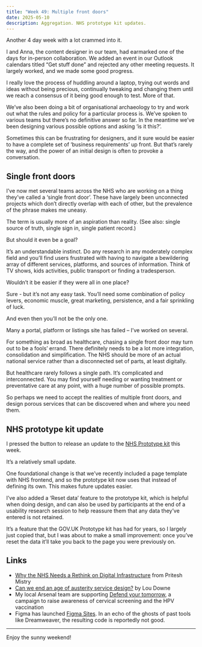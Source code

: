 ```yaml
---
title: "Week 49: Multiple front doors"
date: 2025-05-10
description: Aggregation. NHS prototype kit updates.
---
```


Another 4 day week with a lot crammed into it.

I and Anna, the content designer in our team, had earmarked one of the days for in-person collaboration. We added an event in our Outlook calendars titled “Get stuff done” and rejected any other meeting requests. It largely worked, and we made some good progress.

I really love the process of huddling around a laptop, trying out words and ideas without being precious, continually tweaking and changing them until we reach a consensus of it being good enough to test. More of that.

We’ve also been doing a bit of organisational archaeology to try and work out what the rules and policy for a particular process is. We’ve spoken to various teams but there’s no definitive answer so far. In the meantime we’ve been designing various possible options and asking ‘is it this?’.

Sometimes this can be frustrating for designers, and it sure would be easier to have a complete set of ‘business requirements’ up front. But that’s rarely the way, and the power of an initial design is often to provoke a conversation.

## Single front doors

I’ve now met several teams across the NHS who are working on a thing they’ve called a ‘single front door’. These have largely been unconnected projects which don’t directly overlap with each of other, but the prevalence of the phrase makes me uneasy.

The term is usually more of an aspiration than reality. (See also: single source of truth, single sign in, single patient record.)

But should it even be a goal?

It’s an understandable instinct. Do any research in any moderately complex field and you’ll find users frustrated with having to navigate a bewildering array of different services, platforms, and sources of information. Think of TV shows, kids activities, public transport or finding a tradesperson.

Wouldn’t it be easier if they were all in one place?

Sure - but it’s not any easy task. You’ll need some combination of policy levers, economic muscle, great marketing, persistence, and a fair sprinkling of luck.

And even then you’ll not be the only one.

Many a portal, platform or listings site has failed – I’ve worked on several.

For something as broad as healthcare, chasing a single front door may turn out to be a fools’ errand. There definitely needs to be a lot more integration, consolidation and simplification. The NHS should be more of an actual national service rather than a disconnected set of parts, at least digitally.

But healthcare rarely follows a single path. It’s complicated and interconnected. You may find yourself needing or wanting treatment or preventative care at any point, with a huge number of possible prompts.

So perhaps we need to accept the realities of multiple front doors, and design porous services that can be discovered when and where you need them.

## NHS prototype kit update

I pressed the button to release an update to the [NHS Prototype kit](https://prototype-kit.service-manual.nhs.uk) this week.

It’s a relatively small update.

One foundational change is that we’ve recently included a page template with NHS frontend, and so the prototype kit now uses that instead of defining its own. This makes future updates easier.

I’ve also added a ‘Reset data’ feature to the prototype kit, which is helpful when doing design, and can also be used by participants at the end of a usability research session to help reassure them that any data they’ve entered is not retained.

It’s a feature that the GOV.UK Prototype kit has had for years, so I largely just copied that, but I was about to make a small improvement: once you’ve reset the data it’ll take you back to the page you were previously on.

## Links

* [Why the NHS Needs a Rethink on Digital Infrastructure](https://priteshmistry.ghost.io/rethink-on-digital-infrastructure-p1/) from Pritesh Mistry
* [Can we end an age of austerity service design?](https://medium.com/the-service-gazette/can-we-end-an-age-of-austerity-service-design-e3e3aa7ada8b) by Lou Downe
* My local Arsenal team are supporting [Defend your tomorrow](https://www.defendyourtomorrow.co.uk/), a campaign to raise awareness of cervical screening and the HPV vaccination
* Figma has launched [Figma Sites](https://www.figma.com/blog/introducing-figma-sites/). In an echo of the ghosts of past tools like Dreamweaver, the resulting code is reportedly not good.

---

Enjoy the sunny weekend!
